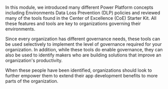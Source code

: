 In this module, we introduced many different Power Platform concepts
including Environments Data Loss Prevention (DLP) policies and reviewed
many of the tools found in the Center of Excellence (CoE) Starter Kit.
All these features and tools are key to organizations governing their
environments. 

Since every organization has different governance needs, these tools 
can be used selectively to implement the level of governance
required for your organization. In addition, while these tools do enable
governance, they can also be used to identify makers who are building
solutions that improve an organization's productivity. 

When these people have been identified, organizations should look to 
further empower them to extend their app development benefits to more 
parts of the organization.
